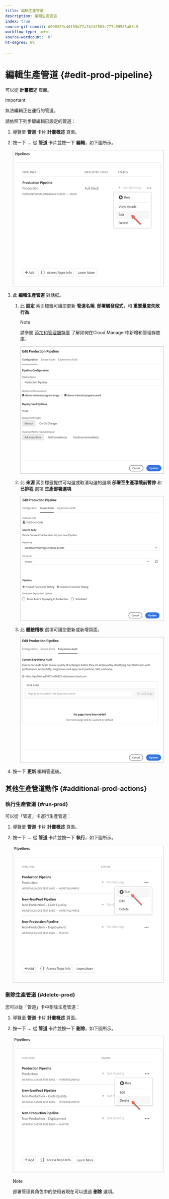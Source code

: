 ```yaml
---
title: 編輯生產管道
description: 編輯生產管道
index: true
source-git-commit: d090329c46155d77a7b132583c777c09555a03c9
workflow-type: tm+mt
source-wordcount: '0'
ht-degree: 0%

---
```



# 編輯生產管道 {#edit-prod-pipeline}

可以從 **計畫概述** 頁面。

>[!IMPORTANT]
>無法編輯正在運行的管道。

請依照下列步驟編輯已設定的管道：

1. 導覽至 **管道** 卡片 **計畫概述** 頁面。

1. 按一下 **...** 從 **管道** 卡片並按一下 **編輯**，如下圖所示。

   ![](/help/implementing/cloud-manager/assets/configure-pipeline/pipeline-edit1.png)

1. 此 **編輯生產管道** 對話框。

   1. 此 **設定** 索引標籤可讓您更新 **管道名稱**, **部署觸發程式**，和 **重要量度失敗行為**.

      >[!NOTE]
      >請參閱 [添加和管理儲存庫](/help/implementing/cloud-manager/managing-code/cloud-manager-repositories.md) 了解如何在Cloud Manager中新增和管理存放庫。

      ![](/help/implementing/cloud-manager/assets/configure-pipeline/pipeline-edit2.png)


   1. 此 **來源** 索引標籤提供可勾選或取消勾選的選項 **部署至生產環境前暫停** 和 **已排程** 選項 **生產部署選項**.

      ![](/help/implementing/cloud-manager/assets/configure-pipeline/prod-pipeline-editnotier.png)

   1. 此 **體驗稽核** 選項可讓您更新或新增頁面。

      ![](/help/implementing/cloud-manager/assets/configure-pipeline/pipeline-edit4.png)

1. 按一下 **更新** 編輯管道後。

## 其他生產管道動作 {#additional-prod-actions}

### 執行生產管道 {#run-prod}

可以從「管道」卡運行生產管道：

1. 導覽至 **管道** 卡片 **計畫概述** 頁面。

1. 按一下 **...** 從 **管道** 卡片並按一下 **執行**，如下圖所示。

   ![](/help/implementing/cloud-manager/assets/configure-pipeline/prod-run.png)

### 刪除生產管道 {#delete-prod}

您可以從「管道」卡中刪除生產管道：

1. 導覽至 **管道** 卡片 **計畫概述** 頁面。

1. 按一下 **...** 從 **管道** 卡片並按一下 **刪除**，如下圖所示。

   ![](/help/implementing/cloud-manager/assets/configure-pipeline/prod-delete.png)

   >[!NOTE]
   >部署管理員角色中的使用者現在可以透過 **刪除** 選項。